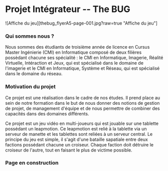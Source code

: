 Projet Intégrateur -- The BUG
===

![Affiche du jeu][thebug_flyerA5-page-001.jpg?raw=true "Affiche du jeu"]

### Qui sommes nous ?

Nous sommes des étudiants de troisième année de licence en Cursus Master Ingénierie (CMI) en Informatique composé de 
deux filières possèdant chacune ses spécialité : le CMI en Informatique, Imagerie, Réalité Virtuelle, Intéraction et Jeux, 
qui est spécialisé dans le domaine de l'imagerie et le CMI en Informatique, Système et Réseau, qui est spécialisé dans le 
domaine du réseau.


### Motivation du projet

Ce projet est une réalisation dans le cadre de nos études. Il prend place 
au sein de notre formation dans le but de nous donner des notions de gestion 
de projet, de management d'équipe et de nous permettre de combiner des capacités 
dans des domaines différents.

Ce projet est un jeu vidéo en multi-joueurs qui est jouable sur une tablette possédant un leapmotion. Ce leapmotion est 
relié à la tablette via un serveur de manette et les tablettes sont reliées à un serveur central. Le principe du jeu est simple, il s'agit 
d'une bataille sapatiale entre deux factions possédant chacune un croiseur. Chaque faction doit détruire le croiseur de l'autre, 
tout en faisant le plus de victime possible.


### __Page en construction__
